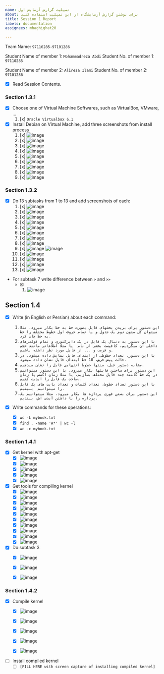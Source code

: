 ```yaml
---
name: تمپلیت گزارش آزمایش اول
about: برای نوشتن گزارش آزمایشگاه از این تمپلیت استفاده کنید
title: Session 1 Report
labels: documentation
assignees: mhaghighat20

---
```


Team Name: `97110285-97101286`

Student Name of member 1: `Mohammadreza Abdi`
Student No. of member 1: `97110285`

Student Name of member 2: `Alireza Ilami`
Student No. of member 2: `97101286`

- [x] Read Session Contents.

### Section 1.3.1
- [x] Choose one of Virtual Machine Softwares, such as VirtualBox, VMware, ...
    1. [x] `Oracle Virtualbox 6.1`
- [x] Install Debian on Virtual Machine, add three screenshots from install process
    1. [x] ![image](https://user-images.githubusercontent.com/45341111/127378438-d7e9c3e7-457e-4bd8-a1f2-6d21b3f74d3a.png)
    1. [x] ![image](https://user-images.githubusercontent.com/45341111/127379061-6b92bc5b-8ae8-4fdb-a184-61bafa41f2c3.png)
    1. [x] ![image](https://user-images.githubusercontent.com/45341111/127379808-9e52d86e-8813-42d7-a401-a593be4577d8.png)
    1. [x] ![image](https://user-images.githubusercontent.com/45341111/127387692-4214eb71-0de3-46d6-a94e-46a2c9e3028d.png)
    1. [x] ![image](https://user-images.githubusercontent.com/45341111/127387800-68e8d1a9-0910-4a7d-b4b0-3598dc2d5b28.png)
    1. [x] ![image](https://user-images.githubusercontent.com/45389577/127389186-4e000911-f51c-4587-bca0-2a7f84d41f1d.png)
    1. [x] ![image](https://user-images.githubusercontent.com/45389577/127389380-6150d920-c571-4a5e-a5c7-c070842c3d95.png)
    1. [x] ![image](https://user-images.githubusercontent.com/45389577/127389735-8a682520-fefa-44bf-894b-004d01744c64.png)
    1. [x] ![image](https://user-images.githubusercontent.com/45341111/127459948-72ee4186-8c87-4bda-b6cc-dcafa6ea265d.png)

### Section 1.3.2

- [x] Do 13 subtasks from 1 to 13 and add screenshots of each:
    1. [x] ![image](https://user-images.githubusercontent.com/45389577/127463915-f3920d83-13b4-49dd-97b2-9e455abd9057.png)
    1. [x] ![image](https://user-images.githubusercontent.com/45389577/127463459-55b9226a-2bbb-470c-a518-0f44c37a66ef.png)
    1. [x] ![image](https://user-images.githubusercontent.com/45389577/127466615-5450f92b-6440-4a4b-9c4e-84a6b65e169b.png)
    1. [x] ![image](https://user-images.githubusercontent.com/45389577/127466042-0cc41e9e-2e1d-4457-8add-99c1b5b340f9.png)
    1. [x] ![image](https://user-images.githubusercontent.com/45389577/127466246-00f33c56-575b-4ba3-b3b1-779399d2d9b1.png)
    1. [x] ![image](https://user-images.githubusercontent.com/45389577/127466408-209a93ea-a844-4718-9a99-699e356ca721.png)
    1. [x] ![image](https://user-images.githubusercontent.com/45389577/127467166-21251341-c2ce-409a-b0be-06e1066fea28.png) 
    1. [x] ![image](https://user-images.githubusercontent.com/45389577/127468903-84046906-54c1-4a4c-86d2-d357cc86969c.png)
    1. [x] ![image](https://user-images.githubusercontent.com/45389577/127469651-7cd05d11-cb9e-4c7d-9101-2be864abe93a.png) ![image](https://user-images.githubusercontent.com/45389577/127469741-6787fae9-7f7e-4573-b6ee-bc14f2c798fb.png)
    1. [x] ![image](https://user-images.githubusercontent.com/45389577/127470285-309ad119-490a-4ae4-9c76-1772dd15242c.png)
    1. [x] ![image](https://user-images.githubusercontent.com/45389577/127470500-b06ed23b-aeed-4340-82f9-14d4e6138793.png)
    1. [x] ![image](https://user-images.githubusercontent.com/45389577/127470796-762a9146-33c9-4001-b4e2-219f081b82de.png)
    1. [x] ![image](https://user-images.githubusercontent.com/45389577/127471392-a9bad199-c703-4da1-afa2-7fb538674889.png)

- For subtask 7 write difference between `>` and `>>`
    - [x] 1. ![image](https://user-images.githubusercontent.com/45389577/127467799-4d817184-931f-4441-a8f2-03c12975bd27.png)

## Section 1.4 

- [x] Write (in English or Persian) about each command:
    1. `این دستور برای بریدن بخشهای فایل بصورت خط به خط بکار میرود. مثلا میتوان کل ستون دوم یک جدول و یا تمام حروف اول خطوط مختلف را خط به خط چاپ کرد.`
    1. `با این دستور به دنبال یک فایل در یک دایرکتوری و تمام فولدرهای داخلی آن میگردیم. کافیست بخشی از نام  یا مثلا اطلاعاتی مانند حجم و فرمت و ... از فایل مورد نظر داشته باشیم.`
    1. `با این دستور، تعداد خطوطی از ابتدای فایل نمایش داده میشود. در حالت پیش فرض، 10 خط ابتدای فایل نشان داده میشود.`
    1. `مشابه دستور قبل، منتها خطوط انتهایی فایل را نشان میدهیم.`
    1. `این دستور برای ساختن فایلها بکار میرود. با این دستور میتوانیم در یک خط کامند چند فایل مختلف بسازیم. یا مثلا زمان اکسس یا زمان ساخت یک فایل را آپدیت کنیم..`
    1. `با این دستور تعداد خطوط، تعداد کلمات و تعداد بایت های یک فایل را میتوانیم  ببینیم.`
    1. `این دستور برای بستن فوری پردازه ها بکار میرود. مثلا میتوانیم یک پردازه را با داشتن آیدی اش، ببندیم. `

- [x] Write commands for these operations:
    - [x] `wc -L mybook.txt`
    - [x] `find . -name 'A*' | wc -l` 
    - [x] `wc -c mybook.txt`

### Section 1.4.1

- [x] Get kernel with apt-get
    - [x] ![image](https://user-images.githubusercontent.com/45341111/127475076-7bace6d1-7ea3-429c-936f-81268f6ffd0e.png)
    - [x] ![image](https://user-images.githubusercontent.com/45341111/127475132-858bde02-b79b-4daf-b54d-235edc5986fd.png)
    - [x] ![image](https://user-images.githubusercontent.com/45341111/127475194-62f4c4e4-d8e2-48e2-8f09-ff19be9ae970.png)
    - [x] ![image](https://user-images.githubusercontent.com/45341111/127475257-a740150c-831d-47c2-a8d4-1087ac78a53c.png)
    - [x] ![image](https://user-images.githubusercontent.com/45341111/127475309-754f36e5-47a9-4a9e-9c47-96c529786c9f.png)

- [x] Get tools for compiling kernel
    - [x] ![image](https://user-images.githubusercontent.com/45341111/127475499-cb9fbfb7-71ed-413c-9673-748c52340b22.png)
    - [x] ![image](https://user-images.githubusercontent.com/45341111/127475551-c03e5dc9-4f30-471e-81d8-450299c7bca4.png)
    - [x] ![image](https://user-images.githubusercontent.com/45341111/127475614-1f54747e-fc88-4670-9d43-ef2010283f6e.png)
    - [x] ![image](https://user-images.githubusercontent.com/45341111/127475769-6730bd8f-f943-49f6-b2d2-8c0465acd39c.png)
    - [x] ![image](https://user-images.githubusercontent.com/45341111/127475808-c289fd99-b378-4ab6-9da4-434291591996.png)
    - [x] ![image](https://user-images.githubusercontent.com/45341111/127475834-7ade5018-b04b-4d21-baf0-14c1a97e62ab.png)
    - [x] ![image](https://user-images.githubusercontent.com/45341111/127475866-76aa11c8-d19e-48c0-8487-fe6f4a515c00.png)
    - [x] ![image](https://user-images.githubusercontent.com/45341111/127475887-25cc8ab6-0d13-4306-9192-342273b1ac83.png)
    - [x] ![image](https://user-images.githubusercontent.com/45341111/127475962-76c79c06-a891-4dee-bbd3-f146c2709f4d.png)
    - [x] ![image](https://user-images.githubusercontent.com/45341111/127476049-cbc6ace1-cae3-4a13-b07c-e9dc2c92e841.png)

- [x] Do subtask 3
    - [x] ![image](https://user-images.githubusercontent.com/45341111/127476804-d3506668-dffb-43d0-ba40-ccf1eab1aa75.png)
    - [x] ![image](https://user-images.githubusercontent.com/45341111/127476859-9165d9ca-1676-4080-9e4f-7c4719162284.png)
    - [x] ![image](https://user-images.githubusercontent.com/45341111/127476885-b8fbe69f-df69-44d3-9851-d7f4d2ad8d47.png)
  

### Section 1.4.2

- [x] Compile kernel
    - [x] ![image](https://user-images.githubusercontent.com/45341111/127480298-534687bb-7bd6-4f6d-9660-422b317f45b6.png)
    - [x] ![image](https://user-images.githubusercontent.com/45341111/127479792-b9b2dc41-13da-4e40-b24b-e83577fd1904.png)
    - [x] ![image](https://user-images.githubusercontent.com/45341111/127480585-27a09da7-8867-4624-8c54-8ffd28ef72a0.png)
    - [x] ![image](https://user-images.githubusercontent.com/45341111/127480635-58a737d1-a6d6-46f3-a267-d76201fe9f9e.png)
    - [x] ![image](https://user-images.githubusercontent.com/45341111/127480671-ec423803-1ef8-4662-9f32-d295cf5555e8.png)
    

- [ ] Install compiled kernel
    - [ ] `[FILL HERE with screen capture of installing compiled kernel]`
